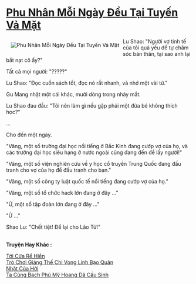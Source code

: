 <a href="https://truyentiki.com/phu-nhan-moi-ngay-deu-tai-tuyen-va-mat.33843/" title="Phu Nhân Mỗi Ngày Đều Tại Tuyến Vả Mặt"><h1>Phu Nhân Mỗi Ngày Đều Tại Tuyến Vả Mặt</h1></a><div style="display:table"><img align="right" style="float: left; padding: 10px;" src="https://truyentiki.com/a/img/str/src/33843.jpg" alt="Phu Nhân Mỗi Ngày Đều Tại Tuyến Vả Mặt">Lu Shao: "Người vợ tinh tế của tôi quá yếu để tự chăm sóc bản thân, tại sao anh lại bắt nạt cô ấy?" <p></p> Tất cả mọi người: "?????" <p></p> Lu Shao: "Đọc cuốn sách tốt, đọc nó rất nhanh, và nhớ một vài từ." <p></p> Gu Mang nhặt một cái khác, mười dòng trong nháy mắt. <p></p> Lu Shao đau đầu: "Tôi nên làm gì nếu gặp phải một đứa bé không thích học?" <p></p> ... <p></p> Cho đến một ngày. <p></p> "Vâng, một số trường đại học nổi tiếng ở Bắc Kinh đang cướp vợ của họ, và các trường đại học siêu hạng ở nước ngoài cũng đang đến để lấy người!" <p></p> "Vâng, một số viện nghiên cứu về y học cổ truyền Trung Quốc đang đấu tranh cho vợ của họ để đấu tranh cho bạn." <p></p> "Vâng, một số công ty luật quốc tế nổi tiếng đang cướp vợ của họ." <p></p> "Vâng, một số tổ chức hack lớn đang ở đây ..." <p></p> "Ừ, một số tập đoàn lớn đang ở đây ..." <p></p> "Ừ ..." <p></p> Shao Lu: "Chết tiệt! Để lại cho Lão Tử!"</div><p><br><b>Truyện Hay Khác :</b></p><a href="https://truyentiki.com/toi-cua-re-hien.33842/" alt="Tới Cửa Rể Hiền">Tới Cửa Rể Hiền</a><br/><a href="https://github.com/nownovels/top500/tree/master/truyenhay/33483/" alt="Trò Chơi Giáng Thế Chi Vong Linh Bạo Quân">Trò Chơi Giáng Thế Chi Vong Linh Bạo Quân</a><br/><a href="https://github.com/nownovels/top500/tree/master/truyenhay/33584/" alt="Nhặt Của Hời">Nhặt Của Hời</a><br/><a href="https://truyentiki.wordpress.com/2020/06/08/ta-cung-bach-phu-my-hoang-da-cau-sinh/" alt="Ta Cùng Bạch Phú Mỹ Hoang Dã Cầu Sinh">Ta Cùng Bạch Phú Mỹ Hoang Dã Cầu Sinh</a><br/>